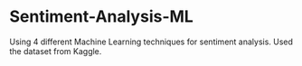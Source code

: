 # Sentiment-Analysis-ML
Using 4 different Machine Learning techniques for sentiment analysis. Used the dataset from Kaggle.
